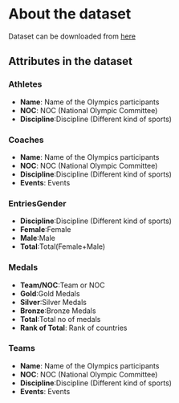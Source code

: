 # About the dataset
Dataset can be downloaded from [here](https://www.kaggle.com/arjunprasadsarkhel/2021-olympics-in-tokyo)

## Attributes in the dataset
### Athletes
- **Name**: Name of the Olympics participants
- **NOC**: NOC (National Olympic Committee)
- **Discipline**:Discipline (Different kind of sports)

### Coaches

- **Name**: Name of the Olympics participants
- **NOC**: NOC (National Olympic Committee)
- **Discipline**:Discipline (Different kind of sports)
- **Events**: Events 

### EntriesGender
- **Discipline**:Discipline (Different kind of sports)
- **Female**:Female
- **Male**:Male
- **Total**:Total(Female+Male)

### Medals

- **Team/NOC**:Team or NOC
- **Gold**:Gold Medals
- **Silver**:Silver Medals
- **Bronze**:Bronze Medals
- **Total**:Total no of medals
- **Rank of Total**: Rank of countries

### Teams


- **Name**: Name of the Olympics participants
- **NOC**: NOC (National Olympic Committee)
- **Discipline**:Discipline (Different kind of sports)
- **Events**: Events 







